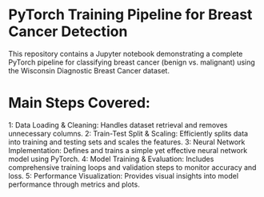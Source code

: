 # PyTorch Training Pipeline for Breast Cancer Detection
This repository contains a Jupyter notebook demonstrating a complete PyTorch pipeline for classifying breast cancer (benign vs. malignant) using the Wisconsin Diagnostic Breast Cancer dataset.

# Main Steps Covered:
1: Data Loading & Cleaning: Handles dataset retrieval and removes unnecessary columns.
2: Train-Test Split & Scaling: Efficiently splits data into training and testing sets and scales the features.
3: Neural Network Implementation: Defines and trains a simple yet effective neural network model using PyTorch.
4: Model Training & Evaluation: Includes comprehensive training loops and validation steps to monitor accuracy and loss.
5: Performance Visualization: Provides visual insights into model performance through metrics and plots.

